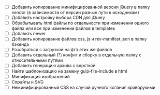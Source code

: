 - [ ] Добавить копирование минифицированной версии jQuery в папку vendor (в зависимости от версии разные пути к исходникам)
- [ ] Добавить настройку выбора CDN для jQuery
- [ ] Обрабытывать html файлы по отдельности при изменении одного файла или все при изменении файлов в templates
- [ ] Добавить newer
- [ ] Добавить копирование файлов css, js и rev-manifest.json в папку бэкенда
- [ ] Разобраться с загрузкой на фтп этих же файлов
- [ ] Добавить отдельный (?) конфиг и сборку в отдельную папку с относительными путями
- [ ] Добавить генерацию архива с версткой
- [ ] Найти шаблонизацию на замену gulp-file-include в html
- [ ] Минификация изображений
- [ ] Спрайты и SVG
- [ ] Неминифицированный CSS на случай ручного копания криворукими